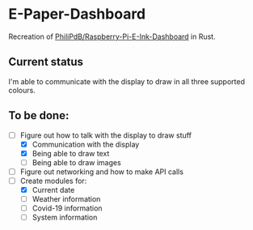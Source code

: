 # E-Paper-Dashboard

Recreation of [PhiliPdB/Raspberry-Pi-E-Ink-Dashboard](https://github.com/PhiliPdB/Raspberry-Pi-E-Ink-Dashboard) in Rust.

## Current status
I'm able to communicate with the display to draw in all three supported colours.

## To be done:
- [ ] Figure out how to talk with the display to draw stuff
    - [x] Communication with the display
    - [x] Being able to draw text
    - [ ] Being able to draw images
- [ ] Figure out networking and how to make API calls
- [ ] Create modules for:
    - [x] Current date
    - [ ] Weather information
    - [ ] Covid-19 information
    - [ ] System information
